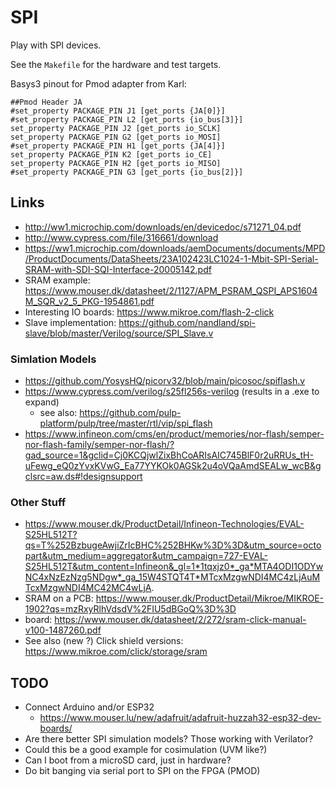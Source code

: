 # SPI

Play with SPI devices.

See the `Makefile` for the hardware and test targets.

Basys3 pinout for Pmod adapter from Karl:
```
##Pmod Header JA
#set_property PACKAGE_PIN J1 [get_ports {JA[0]}]
#set_property PACKAGE_PIN L2 [get_ports {io_bus[3]}]
set_property PACKAGE_PIN J2 [get_ports io_SCLK]
set_property PACKAGE_PIN G2 [get_ports io_MOSI]
#set_property PACKAGE_PIN H1 [get_ports {JA[4]}]
set_property PACKAGE_PIN K2 [get_ports io_CE]
set_property PACKAGE_PIN H2 [get_ports io_MISO]
#set_property PACKAGE_PIN G3 [get_ports {io_bus[2]}]
```

## Links

 * http://ww1.microchip.com/downloads/en/devicedoc/s71271_04.pdf
 * http://www.cypress.com/file/316661/download
 * https://ww1.microchip.com/downloads/aemDocuments/documents/MPD/ProductDocuments/DataSheets/23A102423LC1024-1-Mbit-SPI-Serial-SRAM-with-SDI-SQI-Interface-20005142.pdf
 * SRAM example: https://www.mouser.dk/datasheet/2/1127/APM_PSRAM_QSPI_APS1604M_SQR_v2_5_PKG-1954861.pdf
 * Interesting IO boards: https://www.mikroe.com/flash-2-click
 * Slave implementation: https://github.com/nandland/spi-slave/blob/master/Verilog/source/SPI_Slave.v

### Simlation Models

 * https://github.com/YosysHQ/picorv32/blob/main/picosoc/spiflash.v
 * https://www.cypress.com/verilog/s25fl256s-verilog (results in a .exe to expand)
   * see also: https://github.com/pulp-platform/pulp/tree/master/rtl/vip/spi_flash
 * https://www.infineon.com/cms/en/product/memories/nor-flash/semper-nor-flash-family/semper-nor-flash/?gad_source=1&gclid=Cj0KCQjwlZixBhCoARIsAIC745BlF0r2uRRUs_tH-uFewg_eQ0zYvxKVwG_Ea77YYKOk0AGSk2u4oVQaAmdSEALw_wcB&gclsrc=aw.ds#!designsupport

### Other Stuff

 * https://www.mouser.dk/ProductDetail/Infineon-Technologies/EVAL-S25HL512T?qs=T%252BzbugeAwjiZrIcBHC%252BHKw%3D%3D&utm_source=octopart&utm_medium=aggregator&utm_campaign=727-EVAL-S25HL512T&utm_content=Infineon&_gl=1*1tqxjz0*_ga*MTA4ODI1ODYwNC4xNzEzNzg5NDgw*_ga_15W4STQT4T*MTcxMzgwNDI4MC4zLjAuMTcxMzgwNDI4MC42MC4wLjA.
 * SRAM on a PCB: https://www.mouser.dk/ProductDetail/Mikroe/MIKROE-1902?qs=mzRxyRlhVdsdV%2FIU5dBGoQ%3D%3D
 * board: https://www.mouser.dk/datasheet/2/272/sram-click-manual-v100-1487260.pdf
 * See also (new ?) Click shield versions: https://www.mikroe.com/click/storage/sram

## TODO

 * Connect Arduino and/or ESP32
   * https://www.mouser.lu/new/adafruit/adafruit-huzzah32-esp32-dev-boards/
 * Are there better SPI simulation models? Those working with Verilator?
 * Could this be a good example for cosimulation (UVM like?)
 * Can I boot from a microSD card, just in hardware?
 * Do bit banging via serial port to SPI on the FPGA (PMOD)
